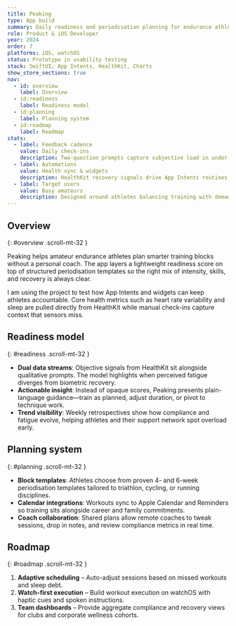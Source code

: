 ```yaml
---
title: Peaking
type: App build
summary: Daily readiness and periodisation planning for endurance athletes juggling work, family, and racing goals.
role: Product & iOS Developer
year: 2024
order: 7
platforms: iOS, watchOS
status: Prototype in usability testing
stack: SwiftUI, App Intents, HealthKit, Charts
show_store_sections: true
nav:
  - id: overview
    label: Overview
  - id:readiness
    label: Readiness model
  - id:planning
    label: Planning system
  - id:roadmap
    label: Roadmap
stats:
  - label: Feedback cadence
    value: Daily check-ins
    description: Two-question prompts capture subjective load in under 30 seconds.
  - label: Automations
    value: Health sync & widgets
    description: HealthKit recovery signals drive App Intents routines and Lock Screen widgets.
  - label: Target users
    value: Busy amateurs
    description: Designed around athletes balancing training with demanding jobs.
---
```

## Overview
{: #overview .scroll-mt-32 }

Peaking helps amateur endurance athletes plan smarter training blocks without a personal coach. The app layers a lightweight readiness score on top of structured periodisation templates so the right mix of intensity, skills, and recovery is always clear.

I am using the project to test how App Intents and widgets can keep athletes accountable. Core health metrics such as heart rate variability and sleep are pulled directly from HealthKit while manual check-ins capture context that sensors miss.

## Readiness model
{: #readiness .scroll-mt-32 }

- **Dual data streams**: Objective signals from HealthKit sit alongside qualitative prompts. The model highlights when perceived fatigue diverges from biometric recovery.
- **Actionable insight**: Instead of opaque scores, Peaking presents plain-language guidance—train as planned, adjust duration, or pivot to technique work.
- **Trend visibility**: Weekly retrospectives show how compliance and fatigue evolve, helping athletes and their support network spot overload early.

## Planning system
{: #planning .scroll-mt-32 }

- **Block templates**: Athletes choose from proven 4- and 6-week periodisation templates tailored to triathlon, cycling, or running disciplines.
- **Calendar integrations**: Workouts sync to Apple Calendar and Reminders so training sits alongside career and family commitments.
- **Coach collaboration**: Shared plans allow remote coaches to tweak sessions, drop in notes, and review compliance metrics in real time.

## Roadmap
{: #roadmap .scroll-mt-32 }

1. **Adaptive scheduling** – Auto-adjust sessions based on missed workouts and sleep debt.
2. **Watch-first execution** – Build workout execution on watchOS with haptic cues and spoken instructions.
3. **Team dashboards** – Provide aggregate compliance and recovery views for clubs and corporate wellness cohorts.
